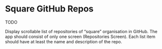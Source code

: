 # Square GitHub Repos

TODO

Display scrollable list of repositories of “square” organisation in GitHub.
The app should consist of only one screen (Repositories Screen).
Each list item should have at least the name and description of the repo.